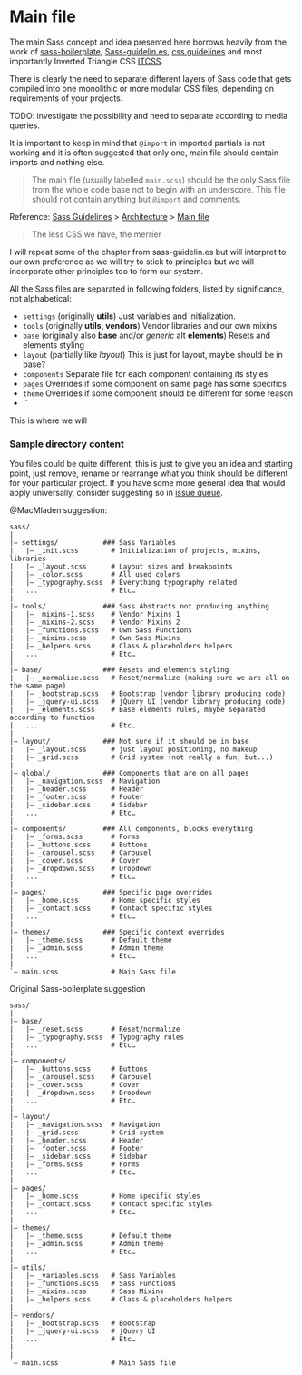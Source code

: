 # Main file

The main Sass concept and idea presented here borrows heavily from the work of [sass-boilerplate](https://github.com/HugoGiraudel/sass-boilerplate), [Sass-guidelin.es](http://sass-guidelin.es/), [css guidelines](http://cssguidelin.es/) and most importantly Inverted Triangle CSS [ITCSS](http://itcss.io/).

There is clearly the need to separate different layers of Sass code that gets compiled into one monolithic or more modular CSS files, depending on requirements of your projects.

TODO: investigate the possibility and need to separate according to media queries.

It is important to keep in mind that `@import` in imported partials is not working and it is often suggested that only one, main file should contain imports and nothing else.

>The main file (usually labelled `main.scss`) should be the only Sass file from the whole code base not to begin with an underscore. This file should not contain anything but `@import` and comments.

Reference: [Sass Guidelines](http://sass-guidelin.es/) > [Architecture](http://sass-guidelin.es/#architecture) > [Main file](http://sass-guidelin.es/#main-file)

>The less CSS we have, the merrier

I will repeat some of the chapter from sass-guidelin.es but will interpret to our own preference as we will try to stick to principles but we will incorporate other principles too to form our system.

All the Sass files are separated in following folders, listed by significance, not alphabetical:

* `settings` (originally **utils**) Just variables and initialization.
* `tools` (originally **utils, vendors**) Vendor libraries and our own mixins
* `base` (originally also **base** and/or _generic_ alt **elements**) Resets and elements styling 
* `layout` (partially like _layout_) This is just for layout, maybe should be in base?
* `components` Separate file for each component containing its styles
* `pages` Overrides if some component on same page has some specifics
* `theme` Overrides if some component should be different for some reason
* ``

 This is where we will

### Sample directory content

You files could be quite different, this is just to give you an idea and starting point, just remove, rename or rearrange what you think should be different for your particular project. If you have some more general idea that would apply universally, consider suggesting so in [issue queue](https://github.com/macmladen/gulp-sass-base/issues). 

@MacMladen suggestion:

```
sass/
|
|– settings/           ### Sass Variables
|   |– _init.scss        # Initialization of projects, mixins, libraries
|   |– _layout.scss      # Layout sizes and breakpoints
|   |– _color.scss       # All used colors
|   |– _typography.scss  # Everything typography related
|   ...                  # Etc…
|
|– tools/              ### Sass Abstracts not producing anything
|   |– _mixins-1.scss    # Vendor Mixins 1
|   |– _mixins-2.scss    # Vendor Mixins 2
|   |– _functions.scss   # Own Sass Functions
|   |– _mixins.scss      # Own Sass Mixins
|   |– _helpers.scss     # Class & placeholders helpers
|   ...                  # Etc…
|
|– base/               ### Resets and elements styling
|   |– _normalize.scss   # Reset/normalize (making sure we are all on the same page)
|   |– _bootstrap.scss   # Bootstrap (vendor library producing code)
|   |– _jquery-ui.scss   # jQuery UI (vendor library producing code)
|   |– _elements.scss    # Base elements rules, maybe separated according to function
|   ...                  # Etc…
|
|– layout/             ### Not sure if it should be in base
|   |– _layout.scss      # just layout positioning, no makeup
|   |– _grid.scss        # Grid system (not really a fun, but...)
|
|– global/             ### Components that are on all pages
|   |– _navigation.scss  # Navigation
|   |– _header.scss      # Header
|   |– _footer.scss      # Footer
|   |– _sidebar.scss     # Sidebar
|   ...                  # Etc…
|
|– components/         ### All components, blocks everything
|   |– _forms.scss       # Forms
|   |– _buttons.scss     # Buttons
|   |– _carousel.scss    # Carousel
|   |– _cover.scss       # Cover
|   |– _dropdown.scss    # Dropdown
|   ...                  # Etc…
|
|– pages/              ### Specific page overrides
|   |– _home.scss        # Home specific styles
|   |– _contact.scss     # Contact specific styles
|   ...                  # Etc…
|
|– themes/             ### Specific context overrides
|   |– _theme.scss       # Default theme
|   |– _admin.scss       # Admin theme
|   ...                  # Etc…
|
`– main.scss             # Main Sass file
```

Original Sass-boilerplate suggestion

```
sass/
|
|– base/
|   |– _reset.scss       # Reset/normalize
|   |– _typography.scss  # Typography rules
|   ...                  # Etc…
|
|– components/
|   |– _buttons.scss     # Buttons
|   |– _carousel.scss    # Carousel
|   |– _cover.scss       # Cover
|   |– _dropdown.scss    # Dropdown
|   ...                  # Etc…
|
|– layout/
|   |– _navigation.scss  # Navigation
|   |– _grid.scss        # Grid system
|   |– _header.scss      # Header
|   |– _footer.scss      # Footer
|   |– _sidebar.scss     # Sidebar
|   |– _forms.scss       # Forms
|   ...                  # Etc…
|
|– pages/
|   |– _home.scss        # Home specific styles
|   |– _contact.scss     # Contact specific styles
|   ...                  # Etc…
|
|– themes/
|   |– _theme.scss       # Default theme
|   |– _admin.scss       # Admin theme
|   ...                  # Etc…
|
|– utils/
|   |– _variables.scss   # Sass Variables
|   |– _functions.scss   # Sass Functions
|   |– _mixins.scss      # Sass Mixins
|   |– _helpers.scss     # Class & placeholders helpers
|
|– vendors/
|   |– _bootstrap.scss   # Bootstrap
|   |– _jquery-ui.scss   # jQuery UI
|   ...                  # Etc…
|
|
`– main.scss             # Main Sass file
```
